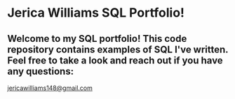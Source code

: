# Jerica Williams SQL Portfolio!

## Welcome to my SQL portfolio! This code repository contains examples of SQL I've written. Feel free to take a look and reach out if you have any questions:
jericawilliams148@gmail.com

